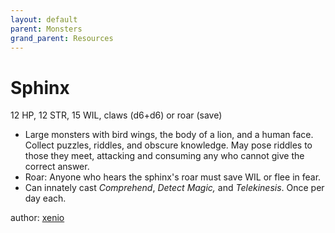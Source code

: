 ```yaml
---
layout: default
parent: Monsters
grand_parent: Resources
---
```

# Sphinx
12 HP, 12 STR, 15 WIL, claws (d6+d6) or roar (save)
-   Large monsters with bird wings, the body of a lion, and a human
    face. Collect puzzles, riddles, and obscure knowledge. May pose
    riddles to those they meet, attacking and consuming any who cannot
    give the correct answer.
-   Roar: Anyone who hears the sphinx's roar must save WIL or flee in
    fear.
-   Can innately cast *Comprehend*, *Detect Magic,* and *Telekinesis*.
    Once per day each.

author: [xenio](https://xenioinabottle.blogspot.com)
